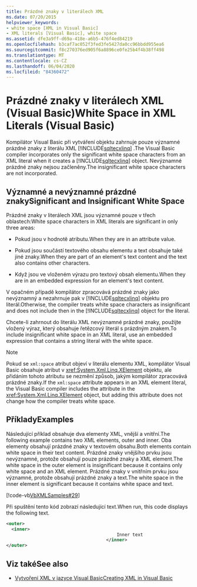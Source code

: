 ```yaml
---
title: Prázdné znaky v literálech XML
ms.date: 07/20/2015
helpviewer_keywords:
- white space [XML in Visual Basic]
- XML literals [Visual Basic], white space
ms.assetid: dfe3a9ff-d69a-418e-a6b5-476f4ed84219
ms.openlocfilehash: b3caf7ac052f3fed3fe5427da0cc96bbdd955ea6
ms.sourcegitcommit: f8c270376ed905f6a8896ce0fe25b4f4b38ff498
ms.translationtype: MT
ms.contentlocale: cs-CZ
ms.lasthandoff: 06/04/2020
ms.locfileid: "84360472"
---
```

# <a name="white-space-in-xml-literals-visual-basic"></a><span data-ttu-id="4ced4-102">Prázdné znaky v literálech XML (Visual Basic)</span><span class="sxs-lookup"><span data-stu-id="4ced4-102">White Space in XML Literals (Visual Basic)</span></span>
<span data-ttu-id="4ced4-103">Kompilátor Visual Basic při vytváření objektu zahrnuje pouze významné prázdné znaky z literálu XML [!INCLUDE[sqltecxlinq](~/includes/sqltecxlinq-md.md)] .</span><span class="sxs-lookup"><span data-stu-id="4ced4-103">The Visual Basic compiler incorporates only the significant white space characters from an XML literal when it creates a [!INCLUDE[sqltecxlinq](~/includes/sqltecxlinq-md.md)] object.</span></span> <span data-ttu-id="4ced4-104">Nevýznamné prázdné znaky nejsou začleněny.</span><span class="sxs-lookup"><span data-stu-id="4ced4-104">The insignificant white space characters are not incorporated.</span></span>  
  
## <a name="significant-and-insignificant-white-space"></a><span data-ttu-id="4ced4-105">Významné a nevýznamné prázdné znaky</span><span class="sxs-lookup"><span data-stu-id="4ced4-105">Significant and Insignificant White Space</span></span>  
 <span data-ttu-id="4ced4-106">Prázdné znaky v literálech XML jsou významné pouze v třech oblastech:</span><span class="sxs-lookup"><span data-stu-id="4ced4-106">White space characters in XML literals are significant in only three areas:</span></span>  
  
- <span data-ttu-id="4ced4-107">Pokud jsou v hodnotě atributu.</span><span class="sxs-lookup"><span data-stu-id="4ced4-107">When they are in an attribute value.</span></span>  
  
- <span data-ttu-id="4ced4-108">Pokud jsou součástí textového obsahu elementu a text obsahuje také jiné znaky.</span><span class="sxs-lookup"><span data-stu-id="4ced4-108">When they are part of an element's text content and the text also contains other characters.</span></span>  
  
- <span data-ttu-id="4ced4-109">Když jsou ve vloženém výrazu pro textový obsah elementu.</span><span class="sxs-lookup"><span data-stu-id="4ced4-109">When they are in an embedded expression for an element's text content.</span></span>  
  
 <span data-ttu-id="4ced4-110">V opačném případě kompilátor zpracovává prázdné znaky jako nevýznamný a nezahrnuje pak v [!INCLUDE[sqltecxlinq](~/includes/sqltecxlinq-md.md)] objektu pro literál.</span><span class="sxs-lookup"><span data-stu-id="4ced4-110">Otherwise, the compiler treats white space characters as insignificant and does not include then in the [!INCLUDE[sqltecxlinq](~/includes/sqltecxlinq-md.md)] object for the literal.</span></span>  
  
 <span data-ttu-id="4ced4-111">Chcete-li zahrnout do literálu XML nevýznamné prázdné znaky, použijte vložený výraz, který obsahuje řetězcový literál s prázdným znakem.</span><span class="sxs-lookup"><span data-stu-id="4ced4-111">To include insignificant white space in an XML literal, use an embedded expression that contains a string literal with the white space.</span></span>  
  
> [!NOTE]
> <span data-ttu-id="4ced4-112">Pokud se `xml:space` atribut objeví v literálu elementu XML, kompilátor Visual Basic obsahuje atribut v <xref:System.Xml.Linq.XElement> objektu, ale přidáním tohoto atributu se nezmění způsob, jakým kompilátor zpracovává prázdné znaky.</span><span class="sxs-lookup"><span data-stu-id="4ced4-112">If the `xml:space` attribute appears in an XML element literal, the Visual Basic compiler includes the attribute in the <xref:System.Xml.Linq.XElement> object, but adding this attribute does not change how the compiler treats white space.</span></span>  
  
## <a name="examples"></a><span data-ttu-id="4ced4-113">Příklady</span><span class="sxs-lookup"><span data-stu-id="4ced4-113">Examples</span></span>  
 <span data-ttu-id="4ced4-114">Následující příklad obsahuje dva elementy XML, vnější a vnitřní.</span><span class="sxs-lookup"><span data-stu-id="4ced4-114">The following example contains two XML elements, outer and inner.</span></span> <span data-ttu-id="4ced4-115">Oba elementy obsahují prázdné znaky v textovém obsahu.</span><span class="sxs-lookup"><span data-stu-id="4ced4-115">Both elements contain white space in their text content.</span></span> <span data-ttu-id="4ced4-116">Prázdné znaky vnějšího prvku jsou nevýznamné, protože obsahují pouze prázdné znaky a XML element.</span><span class="sxs-lookup"><span data-stu-id="4ced4-116">The white space in the outer element is insignificant because it contains only white space and an XML element.</span></span> <span data-ttu-id="4ced4-117">Prázdné znaky v vnitřním prvku jsou významné, protože obsahují prázdné znaky a text.</span><span class="sxs-lookup"><span data-stu-id="4ced4-117">The white space in the inner element is significant because it contains white space and text.</span></span>  
  
 [!code-vb[VbXMLSamples#29](~/samples/snippets/visualbasic/VS_Snippets_VBCSharp/VbXMLSamples/VB/XMLSamples13.vb#29)]  
  
 <span data-ttu-id="4ced4-118">Při spuštění tento kód zobrazí následující text.</span><span class="sxs-lookup"><span data-stu-id="4ced4-118">When run, this code displays the following text.</span></span>  
  
```xml  
<outer>  
  <inner>  
                                          Inner text  
                                      </inner>  
</outer>  
```  
  
## <a name="see-also"></a><span data-ttu-id="4ced4-119">Viz také</span><span class="sxs-lookup"><span data-stu-id="4ced4-119">See also</span></span>

- [<span data-ttu-id="4ced4-120">Vytvoření XML v jazyce Visual Basic</span><span class="sxs-lookup"><span data-stu-id="4ced4-120">Creating XML in Visual Basic</span></span>](creating-xml.md)
